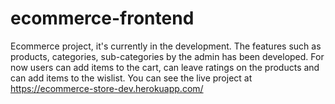 # ecommerce-frontend

Ecommerce project, it's currently in the development. The features such as products, categories, sub-categories by the admin has been developed. For now users
can add items to the cart, can leave ratings on the products and can add items to the wislist. You can see the live project at https://ecommerce-store-dev.herokuapp.com/
